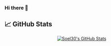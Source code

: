 ### Hi there 👋

<!--
**nspbdz/nspbdz** is a ✨ _special_ ✨ repository because its `README.md` (this file) appears on your GitHub profile.

Here are some ideas to get you started:

- 🔭 I’m currently working on ...
- 🌱 I’m currently learning ...
- 👯 I’m looking to collaborate on ...
- 🤔 I’m looking for help with ...
- 💬 Ask me about ...
- 📫 How to reach me: ...
- 😄 Pronouns: ...
- ⚡ Fun fact: ...
-->

## &#x1f4c8; GitHub Stats

<p align="center">
  <a href="https://github.com/Soel30/Soel30">
  <img align="center" src="https://github-readme-stats.vercel.app/api/top-langs/?username=nspbdz&hide=c%2B%2B,c,matlab,assembly&title_color=6aa6f8&text_color=8a919a&icon_color=6aa6f8&bg_color=22272e&theme=omni" alt="Soel30's GitHub Stats" />
</a>
